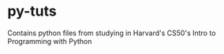 # py-tuts

Contains python files from studying in Harvard's CS50's Intro to Programming with Python
